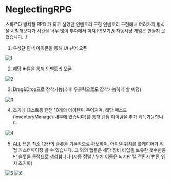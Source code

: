 # NeglectingRPG
스파르타 방치형 RPG 가 되고 싶었던 인벤토리 구현
인벤토리 구현에서 여러가지 방식을 시험해보다가 시간을 너무 많이 투자해서 미쳐 FSM기반 자동사냥 게임은 만들지 못했습니다...!

1) 우상단 흰색 아이콘을 통해 UI 뷰어 오픈
   
![1](https://github.com/user-attachments/assets/32f81cdb-a45d-41b3-9a9c-1d809b047e12)

2) 해당 버튼을 통해 인벤토리 오픈
   
![2](https://github.com/user-attachments/assets/e3d91271-872b-449e-aca9-46d2f7d1051f)


3) Drag&Drop으로 장착가능(추후 우클릭으로도 장착가능하게 할 예정)
 
![3](https://github.com/user-attachments/assets/e2733d85-f37a-4860-b567-0b60391b3d0e)


4) 초기에 테스트용 랜덤 10개의 아이템이 주어지며, 해당 메소드(InventoryManager 내부에 있습니다)를 통해 랜덤 아이템을 추가 획득가능합니다
   
![4](https://github.com/user-attachments/assets/3da9c32c-fe17-40c4-a662-e74ad6575752)

5) ALL 탭은 최소 12칸의 슬롯을 기본적으로 확보하며, 아이템 위치를 플레이어가 직접 커스터마이징 할 수 있습니다.
   그 외의 탭들은 해당 장비 타입을 보유한 갯수만큼 만 슬롯을 동적으로 생성합니다.(자동 정렬 / 위치 이등은 되지만 탭 전환시 변환 위치 초기화)
   
![5](https://github.com/user-attachments/assets/b97ac051-e4aa-46af-bbb1-607aac1df3a2)
![6](https://github.com/user-attachments/assets/ed4b8657-ddd7-404b-b325-1b52a7467852)
